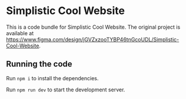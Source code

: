 
  # Simplistic Cool Website

  This is a code bundle for Simplistic Cool Website. The original project is available at https://www.figma.com/design/jGVZxzooTYBP46tnGcoUDL/Simplistic-Cool-Website.

  ## Running the code

  Run `npm i` to install the dependencies.

  Run `npm run dev` to start the development server.
  